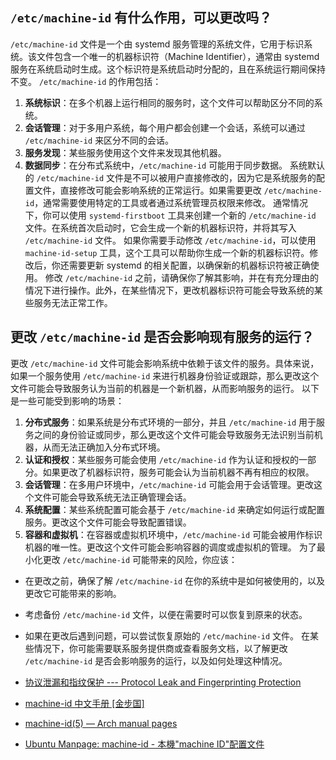 ## `/etc/machine-id` 有什么作用，可以更改吗？

`/etc/machine-id` 文件是一个由 systemd 服务管理的系统文件，它用于标识系统。该文件包含一个唯一的机器标识符（Machine Identifier），通常由 systemd 服务在系统启动时生成。这个标识符是系统启动时分配的，且在系统运行期间保持不变。
`/etc/machine-id` 的作用包括：
1. **系统标识**：在多个机器上运行相同的服务时，这个文件可以帮助区分不同的系统。
2. **会话管理**：对于多用户系统，每个用户都会创建一个会话，系统可以通过 `/etc/machine-id` 来区分不同的会话。
3. **服务发现**：某些服务使用这个文件来发现其他机器。
4. **数据同步**：在分布式系统中，`/etc/machine-id` 可能用于同步数据。
系统默认的 `/etc/machine-id` 文件是不可以被用户直接修改的，因为它是系统服务的配置文件，直接修改可能会影响系统的正常运行。如果需要更改 `/etc/machine-id`，通常需要使用特定的工具或者通过系统管理员权限来修改。
通常情况下，你可以使用 `systemd-firstboot` 工具来创建一个新的 `/etc/machine-id` 文件。在系统首次启动时，它会生成一个新的机器标识符，并将其写入 `/etc/machine-id` 文件。
如果你需要手动修改 `/etc/machine-id`，可以使用 `machine-id-setup` 工具，这个工具可以帮助你生成一个新的机器标识符。修改后，你还需要更新 systemd 的相关配置，以确保新的机器标识符被正确使用。
修改 `/etc/machine-id` 之前，请确保你了解其影响，并在有充分理由的情况下进行操作。此外，在某些情况下，更改机器标识符可能会导致系统的某些服务无法正常工作。

## 更改 `/etc/machine-id` 是否会影响现有服务的运行？
更改 `/etc/machine-id` 文件可能会影响系统中依赖于该文件的服务。具体来说，如果一个服务使用 `/etc/machine-id` 来进行机器身份验证或跟踪，那么更改这个文件可能会导致服务认为当前的机器是一个新机器，从而影响服务的运行。
以下是一些可能受到影响的场景：
1. **分布式服务**：如果系统是分布式环境的一部分，并且 `/etc/machine-id` 用于服务之间的身份验证或同步，那么更改这个文件可能会导致服务无法识别当前机器，从而无法正确加入分布式环境。
2. **认证和授权**：某些服务可能会使用 `/etc/machine-id` 作为认证和授权的一部分。如果更改了机器标识符，服务可能会认为当前机器不再有相应的权限。
3. **会话管理**：在多用户环境中，`/etc/machine-id` 可能会用于会话管理。更改这个文件可能会导致系统无法正确管理会话。
4. **系统配置**：某些系统配置可能会基于 `/etc/machine-id` 来确定如何运行或配置服务。更改这个文件可能会导致配置错误。
5. **容器和虚拟机**：在容器或虚拟机环境中，`/etc/machine-id` 可能会被用作标识机器的唯一性。更改这个文件可能会影响容器的调度或虚拟机的管理。
为了最小化更改 `/etc/machine-id` 可能带来的风险，你应该：
- 在更改之前，确保了解 `/etc/machine-id` 在你的系统中是如何被使用的，以及更改它可能带来的影响。
- 考虑备份 `/etc/machine-id` 文件，以便在需要时可以恢复到原来的状态。
- 如果在更改后遇到问题，可以尝试恢复原始的 `/etc/machine-id` 文件。
在某些情况下，你可能需要联系服务提供商或查看服务文档，以了解更改 `/etc/machine-id` 是否会影响服务的运行，以及如何处理这种情况。

- [协议泄漏和指纹保护 --- Protocol Leak and Fingerprinting Protection‎](https://www.whonix.org/wiki/Protocol-Leak-Protection_and_Fingerprinting-Protection#Identifiers_Design_Goals)
- [machine-id 中文手册 [金步国]](https://www.jinbuguo.com/systemd/machine-id.html)
- [machine-id(5) — Arch manual pages](https://man.archlinux.org/man/machine-id.5.zh_CN)
- [Ubuntu Manpage: machine-id - 本機"machine ID"配置文件](https://manpages.ubuntu.com/manpages/bionic/zh_TW/man5/machine-id.5.html)